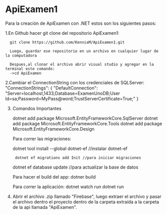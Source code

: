 # ApiExamen1

Para la creación de  ApiExamen con .NET estos son los siguientes pasos:
  
  1.En Github hacer git clone del repositorio ApiExamen1:

      git clone https://github.com/KenniaM/ApiExamen1.git

      Luego, guardar ese repositorio en un archivo en cualquier lugar de la computadora 

      Despues,al clonar el archivo abrir visual studio y agregar en la terminal este comando:
      ->cd ApiExamen

  2.Cambiar el ConnectionString con los credenciales de SQLServer:
      "ConnectionStrings": {
          "DefaultConnection": "Server=localhost,1433;Database=ExamenUnoDB;User Id=sa;Password=MyPass@word;TrustServerCertificate=True;"
       }

       
  3. Comandos Importantes

      dotnet add package Microsoft.EntityFrameworkCore.SqlServer
      dotnet add package Microsoft.EntityFrameworkCore.Tools
      dotnet add package Microsoft.EntityFrameworkCore.Design

      Para correr las migraciones:

      dotnet tool install --global dotnet-ef //instalar dotnet-ef

          dotnet ef migrations add Init //para iniciar migraciones
  
        dotnet ef database update //para actualizar la base de datos

      Para hacer el build del app:
        dotner build

      Para correr la aplicación:
        dotnet watch run
        dotnet run

  4.  Abrir el archivo .zip llamado "Firebase", luego extraer el archivo y pasar el archivo dentro el proyecto 
      dentro de la carpeta extraída a la carpeta de la api llamada "ApiExamen".
